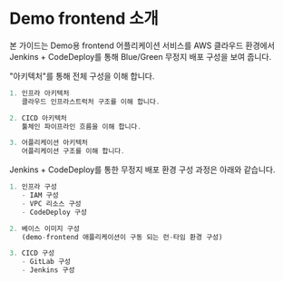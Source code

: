 # Demo frontend 소개 

본 가이드는 Demo용 frontend 어플리케이션 서비스를 AWS 클라우드 환경에서 Jenkins + CodeDeploy를 통해 Blue/Green 무정지 배포 구성을 보여 줍니다.

"아키텍처"를 통해 전체 구성을 이해 합니다.    

```js
1. 인프라 아키텍처
   클라우드 인프라스트럭처 구조를 이해 합니다.

2. CICD 아키텍처
   툴체인 파이프라인 흐름을 이해 합니다.

3. 어플리케이션 아키텍처
   어플리케이션 구조를 이해 합니다.
```

Jenkins + CodeDeploy를 통한 무정지 배포 환경 구성 과정은 아래와 같습니다.

```js
1. 인프라 구성
   - IAM 구성
   - VPC 리소스 구성
   - CodeDeploy 구성

2. 베이스 이미지 구성
   (demo-frontend 애플리케이션이 구동 되는 런-타임 환경 구성)

3. CICD 구성
   - GitLab 구성
   - Jenkins 구성
     
```


